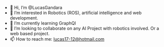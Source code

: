 - 👋 Hi, I’m @LucasGandara
- 👀 I’m interested in Robotics (ROS), artificial intelligence and web development.
- 🌱 I’m currently learning GraphQl
- 💞️ I’m looking to collaborate on any AI Project with robotics involved. Or a web based project.
- 📫 How to reach me: lucas17-12@hotmail.com

<!---
LucasGandara/LucasGandara is a ✨ special ✨ repository because its `README.md` (this file) appears on your GitHub profile.
You can click the Preview link to take a look at your changes.
--->
